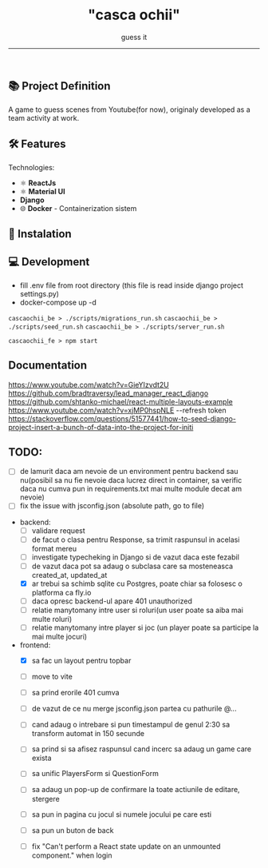 
<h1 align="center">
<br>
  "casca ochii"
</h1>

<p align="center">guess it</p>

<hr />
<br />


## 📚 Project Definition

A game to guess scenes from Youtube(for now), originaly developed as a team activity at work.


## 🛠️ Features

Technologies:

- ⚛️ **ReactJs**
- ⚛️ **Material UI**
-    **Django**
- 🌐 **Docker** - Containerization sistem


## 🚀 Instalation


## 💻 Development
- fill .env file from root directory (this file is read inside django project settings.py)
- docker-compose up -d

``` cascaochii_be > ./scripts/migrations_run.sh ```
``` cascaochii_be > ./scripts/seed_run.sh ```
``` cascaochii_be > ./scripts/server_run.sh ```

``` cascaochii_fe > npm start ```


## Documentation
https://www.youtube.com/watch?v=GieYIzvdt2U
https://github.com/bradtraversy/lead_manager_react_django
https://github.com/shtanko-michael/react-multiple-layouts-example
https://www.youtube.com/watch?v=xjMP0hspNLE   --refresh token
https://stackoverflow.com/questions/51577441/how-to-seed-django-project-insert-a-bunch-of-data-into-the-project-for-initi

## TODO:
- [ ] de lamurit daca am nevoie de un environment pentru backend sau nu(posibil sa nu fie nevoie daca lucrez direct in container, sa verific daca nu cumva pun in requirements.txt mai multe module decat am nevoie)
- [ ] fix the issue with jsconfig.json (absolute path, go to file)

- backend:
  - [ ] validare request
  - [ ] de facut o clasa pentru Response, sa trimit raspunsul in acelasi format mereu
  - [ ] investigate typecheking in Django si de vazut daca este fezabil
  - [ ] de vazut daca pot sa adaug o subclasa care sa mosteneasca created_at, updated_at 
  - [x] ar trebui sa schimb sqlite cu Postgres, poate chiar sa folosesc o platforma ca fly.io
  - [ ] daca opresc backend-ul apare 401 unauthorized
  - [ ] relatie manytomany intre user si roluri(un user poate sa aiba mai multe roluri)
  - [ ] relatie manytomany intre player si joc (un player poate sa participe la mai multe jocuri)

- frontend:
  - [x] sa fac un layout pentru topbar
  - [ ] move to vite
  - [ ] sa prind erorile 401 cumva
  - [ ] de vazut de ce nu merge jsconfig.json partea cu pathurile @...
  - [ ] cand adaug o intrebare si pun timestampul de genul 2:30 sa transform automat in 150 secunde
  - [ ] sa prind si sa afisez raspunsul cand incerc sa adaug un game care exista
  - [ ] sa unific PlayersForm si QuestionForm
  - [ ] sa adaug un pop-up de confirmare la toate actiunile de editare, stergere
  - [ ] sa pun in pagina cu jocul si numele jocului pe care esti
  - [ ] sa pun un buton de back
  - [ ] fix "Can't perform a React state update on an unmounted component." when login
  